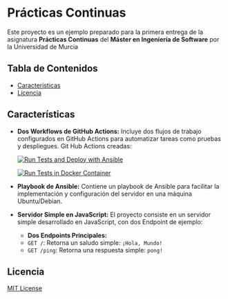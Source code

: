 # Prácticas Continuas 

Este proyecto es un ejemplo preparado para la primera entrega de la asignatura **Prácticas Continuas** del **Máster en Ingeniería de Software** por la Universidad de Murcia

## Tabla de Contenidos


- [Características](#características)
- [Licencia](#licencia)

## Características

- **Dos Workflows de GitHub Actions:** Incluye dos flujos de trabajo configurados en GitHub Actions para automatizar tareas como pruebas y despliegues.
	Git Hub Actions creadas:

   [![Run Tests and Deploy with Ansible](https://github.com/Ignaciosck/ppcctest/actions/workflows/main.yml/badge.svg?branch=main)](https://github.com/Ignaciosck/ppcctest/actions/workflows/main.yml)

   [![Run Tests in Docker Container](https://github.com/Ignaciosck/ppcctest/actions/workflows/test.yml/badge.svg?branch=main)](https://github.com/Ignaciosck/ppcctest/actions/workflows/test.yml)
- **Playbook de Ansible:** Contiene un playbook de Ansible para facilitar la implementación y configuración del servidor en una máquina Ubuntu/Debian.
- **Servidor Simple en JavaScript:** El proyecto consiste en un servidor simple desarrollado en JavaScript, con dos Endpoint de ejemplo:
	- **Dos Endpoints Principales:**
  	- `GET /`: Retorna un saludo simple: `¡Hola, Mundo!`
 	 - `GET /ping`: Retorna una respuesta simple: `pong!`




## Licencia
[MIT License](LICENSE)
